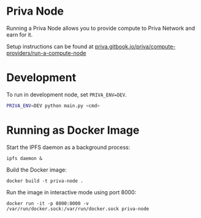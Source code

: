 # Priva Node

Running a Priva Node allows you to provide compute to Priva Network and earn for it.

Setup instructions can be found at [priva.gitbook.io/priva/compute-providers/run-a-compute-node](https://priva.gitbook.io/priva/compute-providers/run-a-compute-node)

# Development

To run in development node, set `PRIVA_ENV=DEV`.

```bash
PRIVA_ENV=DEV python main.py <cmd>
```

# Running as Docker Image

Start the IPFS daemon as a background process:

```
ipfs daemon &
```

Build the Docker image:

```
docker build -t priva-node .
```

Run the image in interactive mode using port 8000:

```
docker run -it -p 8000:8000 -v /var/run/docker.sock:/var/run/docker.sock priva-node
```
